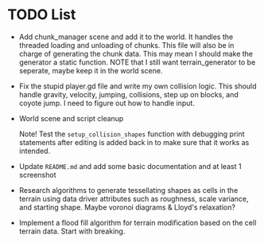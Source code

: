 # TODO List

- Add chunk_manager scene and add it to the world. It handles the threaded loading and unloading of chunks. This file will also be in charge of generating the chunk data. This may mean I should make the generator a static function. NOTE that I still want terrain_generator to be seperate, maybe keep it in the world scene.

- Fix the stupid player.gd file and write my own collision logic. This should handle gravity, velocity, jumping, collisions, step up on blocks, and coyote jump. I need to figure out how to handle input.

- World scene and script cleanup

  Note! Test the `setup_collision_shapes` function with debugging print statements after editing is added back in to make sure that it works as intended.

- Update `README.md` and add some basic documentation and at least 1 screenshot

- Research algorithms to generate tessellating shapes as cells in the terrain using data driver attributes such as roughness, scale variance, and starting shape. Maybe voronoi diagrams & Lloyd's relaxation?

- Implement a flood fill algorithm for terrain modification based on the cell terrain data. Start with breaking.
